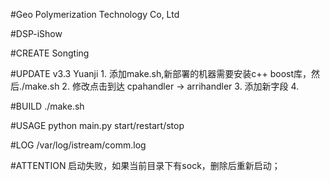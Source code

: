 #Geo Polymerization Technology Co, Ltd

#DSP-iShow

#CREATE Songting

#UPDATE v3.3 Yuanji
    1. 添加make.sh,新部署的机器需要安装c++ boost库，然后./make.sh
    2. 修改点击到达 cpahandler -> arrihandler
    3. 添加新字段
    4. 

#BUILD
    ./make.sh

#USAGE
    python main.py start/restart/stop

#LOG
    /var/log/istream/comm.log

#ATTENTION
    启动失败，如果当前目录下有sock，删除后重新启动；

